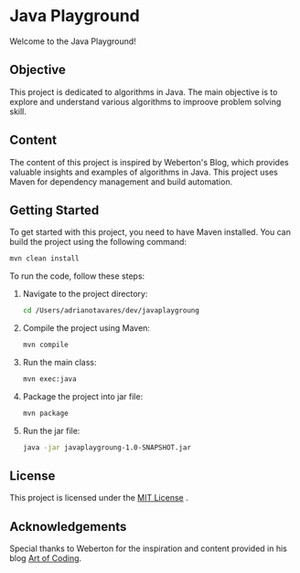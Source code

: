 # Java Playground

Welcome to the Java Playground!

## Objective

This project is dedicated to algorithms in Java. The main objective is to explore and understand various algorithms to improove problem solving skill.

## Content

The content of this project is inspired by Weberton's Blog, which provides valuable insights and examples of algorithms in Java. This project uses Maven for dependency management and build automation.

## Getting Started

To get started with this project, you need to have Maven installed. You can build the project using the following command:

```sh
mvn clean install
```

To run the code, follow these steps:

1. Navigate to the project directory:

    ```sh
    cd /Users/adrianotavares/dev/javaplaygroung
    ```

2. Compile the project using Maven:

    ```sh
    mvn compile
    ```

3. Run the main class:

    ```sh
    mvn exec:java 
    ```

4. Package the project into jar file:

    ```sh
    mvn package
    ```

5. Run the jar file:

    ```sh
    java -jar javaplaygroung-1.0-SNAPSHOT.jar
    ```

## License

This project is licensed under the [MIT License](LICENSE) .

## Acknowledgements

Special thanks to Weberton for the inspiration and content provided in his blog [Art of Coding](https://artofcoding.tech).
